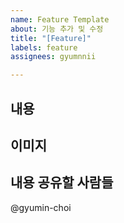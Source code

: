 ```yaml
---
name: Feature Template
about: 기능 추가 및 수정
title: "[Feature]"
labels: feature
assignees: gyumnnii

---
```


## 내용

## 이미지

## 내용 공유할 사람들

@gyumin-choi
